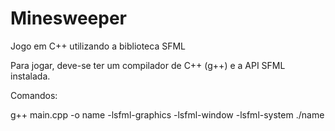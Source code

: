 # Minesweeper
Jogo em C++ utilizando a biblioteca SFML 

Para jogar, deve-se ter um compilador de C++ (g++) e a API SFML instalada.

Comandos:

g++ main.cpp -o name -lsfml-graphics -lsfml-window -lsfml-system
./name
